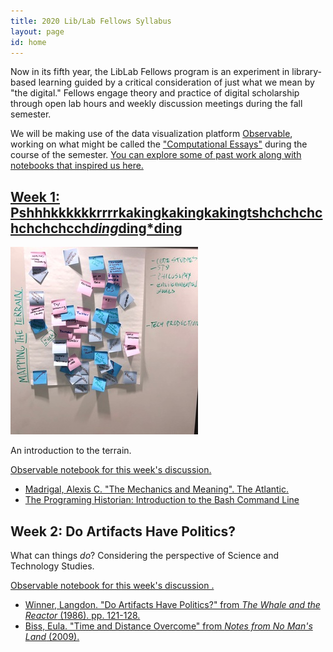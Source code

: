 ```yaml
---
title: 2020 Lib/Lab Fellows Syllabus
layout: page
id: home
---
```


Now in its fifth year, the LibLab Fellows program is an experiment in library-based learning guided by a critical consideration of just what we mean by "the digital." Fellows engage theory and practice of digital scholarship through open lab hours and weekly discussion meetings during the fall semester.

We will be making use of the data visualization platform [Observable](https://observablehq.com), working on what might be called the ["Computational Essays"](https://observablehq.com/@bulbil/computational-essay) during the course of the semester. [You can explore some of past work along with notebooks that inspired us here.](https://observablehq.com/collection/@bulbil/lib-lab-2019)

## [Week 1: Pshhhkkkkkkrrrrkakingkakingkakingtshchchchchchchchcch*ding*ding*ding](https://observablehq.com/@bulbil/pshhhkkkkkkrrrrkakingkakingkakingtshchchchchchchch)

![Post It note wall](media/mapping-the-terrain.jpg)

An introduction to the terrain.

[Observable notebook for this week's discussion.](https://observablehq.com/@bulbil/pshhhkkkkkkrrrrkakingkakingkakingtshchchchchchchch)

- [Madrigal, Alexis C. "The Mechanics and Meaning". The Atlantic.](https://www.theatlantic.com/technology/archive/2012/06/the-mechanics-and-meaning-of-that-ol-dial-up-modem-sound/257816/)
- [The Programing Historian: Introduction to the Bash Command Line](https://programminghistorian.org/en/lessons/intro-to-bash)

## Week 2: Do Artifacts Have Politics?

What can things *do*? Considering the perspective of Science and Technology Studies.

[Observable notebook for this week's discussion .](https://observablehq.com/@betovargas/do-artifacts-have-politics)

- [Winner, Langdon. "Do Artifacts Have Politics?" from *The Whale and the Reactor* (1986). pp. 121-128.](https://www.cc.gatech.edu/~beki/cs4001/Winner.pdf)
- [Biss, Eula. "Time and Distance Overcome" from *Notes from No Man's Land* (2009).](https://ir.uiowa.edu/cgi/viewcontent.cgi?article=6414&context=iowareview)
